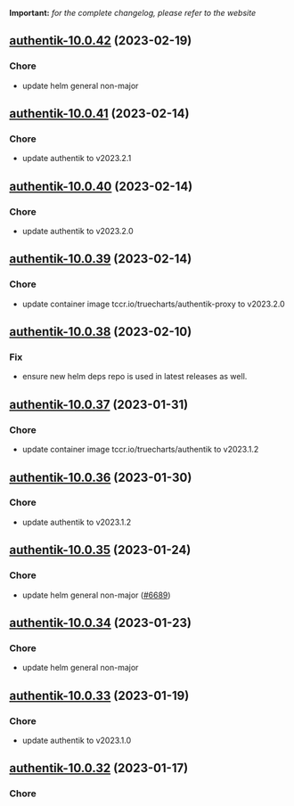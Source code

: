 **Important:**
*for the complete changelog, please refer to the website*




## [authentik-10.0.42](https://github.com/truecharts/charts/compare/authentik-10.0.41...authentik-10.0.42) (2023-02-19)

### Chore

- update helm general non-major
  
  


## [authentik-10.0.41](https://github.com/truecharts/charts/compare/authentik-10.0.40...authentik-10.0.41) (2023-02-14)

### Chore

- update authentik to v2023.2.1
  
  


## [authentik-10.0.40](https://github.com/truecharts/charts/compare/authentik-10.0.39...authentik-10.0.40) (2023-02-14)

### Chore

- update authentik to v2023.2.0
  
  


## [authentik-10.0.39](https://github.com/truecharts/charts/compare/authentik-10.0.38...authentik-10.0.39) (2023-02-14)

### Chore

- update container image tccr.io/truecharts/authentik-proxy to v2023.2.0
  
  


## [authentik-10.0.38](https://github.com/truecharts/charts/compare/authentik-10.0.37...authentik-10.0.38) (2023-02-10)

### Fix

- ensure new helm deps repo is used in latest releases as well.
  
  


## [authentik-10.0.37](https://github.com/truecharts/charts/compare/authentik-10.0.36...authentik-10.0.37) (2023-01-31)

### Chore

- update container image tccr.io/truecharts/authentik to v2023.1.2
  
  


## [authentik-10.0.36](https://github.com/truecharts/charts/compare/authentik-10.0.35...authentik-10.0.36) (2023-01-30)

### Chore

- update authentik to v2023.1.2
  
  


## [authentik-10.0.35](https://github.com/truecharts/charts/compare/authentik-10.0.34...authentik-10.0.35) (2023-01-24)

### Chore

- update helm general non-major ([#6689](https://github.com/truecharts/charts/issues/6689))
  
  


## [authentik-10.0.34](https://github.com/truecharts/charts/compare/authentik-10.0.33...authentik-10.0.34) (2023-01-23)

### Chore

- update helm general non-major
  
  


## [authentik-10.0.33](https://github.com/truecharts/charts/compare/authentik-10.0.32...authentik-10.0.33) (2023-01-19)

### Chore

- update authentik to v2023.1.0
  
  


## [authentik-10.0.32](https://github.com/truecharts/charts/compare/authentik-10.0.31...authentik-10.0.32) (2023-01-17)

### Chore
